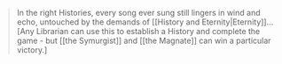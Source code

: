 > In the right Histories, every song ever sung still lingers in wind and echo, untouched by the demands of [[History and Eternity|Eternity]]… \[Any Librarian can use this to establish a History and complete the game - but [[the Symurgist]] and [[the Magnate]] can win a particular victory.]